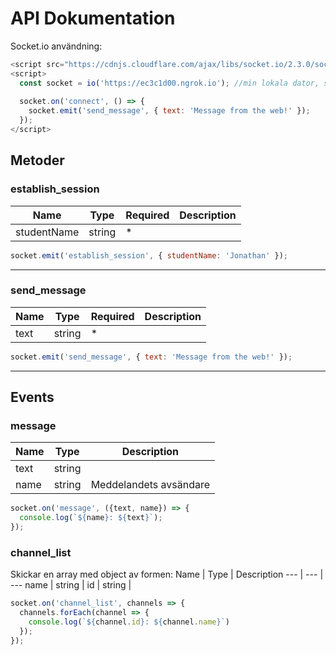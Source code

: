 # API Dokumentation

Socket.io användning:
```javascript
<script src="https://cdnjs.cloudflare.com/ajax/libs/socket.io/2.3.0/socket.io.js"></script>
<script>
  const socket = io('https://ec3c1d00.ngrok.io'); //min lokala dator, ska senare vara https://api.dothemath.app
  
  socket.on('connect', () => {
    socket.emit('send_message', { text: 'Message from the web!' });
  });
</script>
```

## Metoder

### establish_session 

Name | Type | Required | Description
--- | --- | --- | ---
studentName | string | * |

```javascript
socket.emit('establish_session', { studentName: 'Jonathan' });
```
___

### send_message 

Name | Type | Required | Description
--- | --- | --- | ---
text | string | *

```javascript
socket.emit('send_message', { text: 'Message from the web!' });
```
___

## Events

### message

Name | Type | Description
--- | --- | ---
text | string | 
name | string | Meddelandets avsändare

```javascript
socket.on('message', ({text, name}) => {
  console.log(`${name}: ${text}`);
});
```

### channel_list

Skickar en array med object av formen:
Name | Type | Description
--- | --- | ---
name | string | 
id | string | 

```javascript
socket.on('channel_list', channels => {
  channels.forEach(channel => {
    console.log(`${channel.id}: ${channel.name}`)
  });
});
```